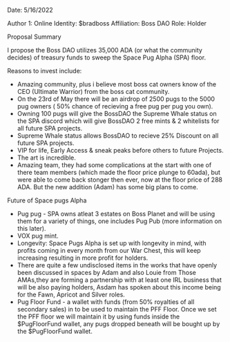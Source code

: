 Date: 5/16/2022

Author 1:
Online Identity: $bradboss
Affiliation: Boss DAO
Role: Holder
 
 Proposal Summary

I propose the Boss DAO utilizes 35,000 ADA (or what the community decides) of treasury funds to sweep the Space Pug Alpha (SPA) floor.

Reasons to invest include:

* Amazing community, plus i believe most boss cat owners know of the CEO (Ultimate Warrior) from the boss cat community.
* On the 23rd of May there will be an airdrop of 2500 pugs to the 5000 pug owners ( 50% chance of recieving a free pug per pug you own).
* Owning 100 pugs will give the BossDAO the Supreme Whale status on the SPA discord which will give BossDAO 2 free mints & 2 whitelists for all future SPA projects.
* Supreme Whale status allows BossDAO to recieve 25% Discount on all future SPA projects.
* VIP for life, Early Access & sneak peaks before others to future Projects. 
* The art is incredible.
* Amazing team, they had some complications at the start with one of there team members (which made the floor price plunge to 60ada), but were able to come back stonger then ever, now at the floor price of 288 ADA. But the new addition (Adam) has some big plans to come.

Future of Space pugs Alpha

* Pug pug - SPA owns atleat 3 estates on Boss Planet and will be using them for a variety of things, one includes Pug Pub (more information on this later).
* VOX pug mint. 
* Longevity: Space Pugs Alpha is set up with longevity in mind, with profits coming in every month from our War Chest, this will keep increasing resulting in more profit for holders.
* There are quite a few undisclosed items in the works that have openly been discussed in spaces by Adam and also Louie from Those AMAs,they are forming a partnership with at least one IRL business that will be also paying holders, Asdam has spoken about this income being for the Fawn, Apricot and Silver roles.
* Pug Floor Fund - a wallet with funds (from 50% royalties of all secondary sales) in to be used to maintain the PFF Floor. Once we set the PFF floor we will maintain it by using funds inside the $PugFloorFund wallet, any pugs dropped beneath will be bought up by the $PugFloorFund wallet.
